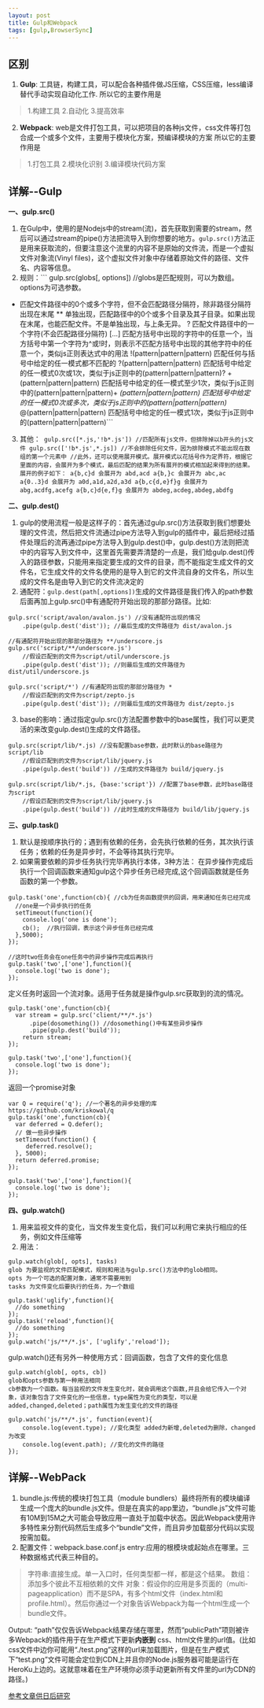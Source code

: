 ```yaml
---
layout: post
title: Gulp和Webpack
tags: [gulp,BrowserSync]
---
```

## 区别 ##
1. **Gulp**: 工具链，构建工具，可以配合各种插件做JS压缩，CSS压缩，less编译替代手动实现自动化工作.
所以它的主要作用是

> 1.构建工具
> 2.自动化
> 3.提高效率

2. **Webpack**: web是文件打包工具，可以把项目的各种js文件，css文件等打包合成一个或多个文件，主要用于模块化方案，预编译模块的方案
所以它的主要作用是

> 1.打包工具
> 2.模块化识别
> 3.编译模块代码方案

## 详解--Gulp ##
**一、gulp.src()**

1. 在Gulp中，使用的是Nodejs中的stream(流)，首先获取到需要的stream，然后可以通过stream的pipe()方法把流导入到你想要的地方。```gulp.src()```方法正是用来获取流的，但要注意这个流里的内容不是原始的文件流，而是一个虚拟文件对象流(Vinyl files)，这个虚拟文件对象中存储着原始文件的路径、文件名、内容等信息。
2. 规则：```
gulp.src(globs[, options])  //globs是匹配规则，可以为数组。options为可选参数。
* 匹配文件路径中的0个或多个字符，但不会匹配路径分隔符，除非路径分隔符出现在末尾
** 单独出现，匹配路径中的0个或多个目录及其子目录。如果出现在末尾，也能匹配文件。不是单独出现，与上条无异。
? 匹配文件路径中的一个字符(不会匹配路径分隔符)
[...] 匹配方括号中出现的字符中的任意一个，当方括号中第一个字符为^或!时，则表示不匹配方括号中出现的其他字符中的任意一个，类似js正则表达式中的用法
!(pattern|pattern|pattern) 匹配任何与括号中给定的任一模式都不匹配的
?(pattern|pattern|pattern) 匹配括号中给定的任一模式0次或1次，类似于js正则中的(pattern|pattern|pattern)?
+(pattern|pattern|pattern) 匹配括号中给定的任一模式至少1次，类似于js正则中的(pattern|pattern|pattern)+
*(pattern|pattern|pattern) 匹配括号中给定的任一模式0次或多次，类似于js正则中的(pattern|pattern|pattern)*
@(pattern|pattern|pattern) 匹配括号中给定的任一模式1次，类似于js正则中的(pattern|pattern|pattern)```
3. 其他：```
gulp.src([*.js,'!b*.js']) //匹配所有js文件，但排除掉以b开头的js文件
gulp.src(['!b*.js',*.js]) //不会排除任何文件，因为排除模式不能出现在数组的第一个元素中
//此外，还可以使用展开模式。展开模式以花括号作为定界符，根据它里面的内容，会展开为多个模式，最后匹配的结果为所有展开的模式相加起来得到的结果。展开的例子如下：
a{b,c}d 会展开为 abd,acd
a{b,}c 会展开为 abc,ac
a{0..3}d 会展开为 a0d,a1d,a2d,a3d
a{b,c{d,e}f}g 会展开为 abg,acdfg,acefg
a{b,c}d{e,f}g 会展开为 abdeg,acdeg,abdeg,abdfg```

**二、gulp.dest()**

1. gulp的使用流程一般是这样子的：首先通过gulp.src()方法获取到我们想要处理的文件流，然后把文件流通过pipe方法导入到gulp的插件中，最后把经过插件处理后的流再通过pipe方法导入到gulp.dest()中，gulp.dest()方法则把流中的内容写入到文件中，这里首先需要弄清楚的一点是，我们给gulp.dest()传入的路径参数，只能用来指定要生成的文件的目录，而不能指定生成文件的文件名，它生成文件的文件名使用的是导入到它的文件流自身的文件名，所以生成的文件名是由导入到它的文件流决定的
2. 通配符：```gulp.dest(path[,options])```生成的文件路径是我们传入的path参数后面再加上gulp.src()中有通配符开始出现的那部分路径。比如:
```
gulp.src('script/avalon/avalon.js') //没有通配符出现的情况
    .pipe(gulp.dest('dist')); //最后生成的文件路径为 dist/avalon.js

//有通配符开始出现的那部分路径为 **/underscore.js
gulp.src('script/**/underscore.js')
    //假设匹配到的文件为script/util/underscore.js
    .pipe(gulp.dest('dist')); //则最后生成的文件路径为 dist/util/underscore.js

gulp.src('script/*') //有通配符出现的那部分路径为 *
    //假设匹配到的文件为script/zepto.js    
    .pipe(gulp.dest('dist')); //则最后生成的文件路径为 dist/zepto.js
```
3. base的影响：通过指定gulp.src()方法配置参数中的base属性，我们可以更灵活的来改变gulp.dest()生成的文件路径。
```
gulp.src(script/lib/*.js) //没有配置base参数，此时默认的base路径为script/lib
    //假设匹配到的文件为script/lib/jquery.js
    .pipe(gulp.dest('build')) //生成的文件路径为 build/jquery.js

gulp.src(script/lib/*.js, {base:'script'}) //配置了base参数，此时base路径为script
    //假设匹配到的文件为script/lib/jquery.js
    .pipe(gulp.dest('build')) //此时生成的文件路径为 build/lib/jquery.js  
```

**三、gulp.task()**

1. 默认是按顺序执行的；遇到有依赖的任务，会先执行依赖的任务，其次执行该任务；依赖的任务是异步时，不会等待其执行完毕。
2. 如果需要依赖的异步任务执行完毕再执行本体，3种方法：
在异步操作完成后执行一个回调函数来通知gulp这个异步任务已经完成,这个回调函数就是任务函数的第一个参数。
```
gulp.task('one',function(cb){ //cb为任务函数提供的回调，用来通知任务已经完成
  //one是一个异步执行的任务
  setTimeout(function(){
    console.log('one is done');
    cb();  //执行回调，表示这个异步任务已经完成
  },5000);
});

//这时two任务会在one任务中的异步操作完成后再执行
gulp.task('two',['one'],function(){
  console.log('two is done');
});
```
定义任务时返回一个流对象。适用于任务就是操作gulp.src获取到的流的情况。
```
gulp.task('one',function(cb){
  var stream = gulp.src('client/**/*.js')
      .pipe(dosomething()) //dosomething()中有某些异步操作
      .pipe(gulp.dest('build'));
    return stream;
});

gulp.task('two',['one'],function(){
  console.log('two is done');
});
```
返回一个promise对象
```
var Q = require('q'); //一个著名的异步处理的库 https://github.com/kriskowal/q
gulp.task('one',function(cb){
  var deferred = Q.defer();
  // 做一些异步操作
  setTimeout(function() {
     deferred.resolve();
  }, 5000);
  return deferred.promise;
});

gulp.task('two',['one'],function(){
  console.log('two is done');
});
```

**四、gulp.watch()**

1. 用来监视文件的变化，当文件发生变化后，我们可以利用它来执行相应的任务，例如文件压缩等
2. 用法：
```
gulp.watch(glob[, opts], tasks)
glob 为要监视的文件匹配模式，规则和用法与gulp.src()方法中的glob相同。
opts 为一个可选的配置对象，通常不需要用到
tasks 为文件变化后要执行的任务，为一个数组

gulp.task('uglify',function(){
  //do something
});
gulp.task('reload',function(){
  //do something
});
gulp.watch('js/**/*.js', ['uglify','reload']);
```
gulp.watch()还有另外一种使用方式：回调函数，包含了文件的变化信息
```
gulp.watch(glob[, opts, cb])
glob和opts参数与第一种用法相同
cb参数为一个函数。每当监视的文件发生变化时，就会调用这个函数,并且会给它传入一个对象，该对象包含了文件变化的一些信息，type属性为变化的类型，可以是added,changed,deleted；path属性为发生变化的文件的路径

gulp.watch('js/**/*.js', function(event){
    console.log(event.type); //变化类型 added为新增,deleted为删除，changed为改变
    console.log(event.path); //变化的文件的路径
});
```

## 详解--WebPack ##
1. bundle.js:传统的模块打包工具（module bundlers）最终将所有的模块编译生成一个庞大的bundle.js文件。但是在真实的app里边，“bundle.js”文件可能有10M到15M之大可能会导致应用一直处于加载中状态。因此Webpack使用许多特性来分割代码然后生成多个“bundle”文件，而且异步加载部分代码以实现按需加载。
2. 配置文件：webpack.base.conf.js
 entry:应用的根模块或起始点在哪里。三种数据格式代表三种目的。

> 字符串:直接生成。单一入口时，任何类型都一样，都是这个结果。
> 数组：添加多个彼此不互相依赖的文件
> 对象：假设你的应用是多页面的（multi-pageapplication）而不是SPA，有多个html文件（index.html和profile.html）。然后你通过一个对象告诉Webpack为每一个html生成一个bundle文件。

  Output: “path”仅仅告诉Webpack结果存储在哪里，然而“publicPath”项则被许多Webpack的插件用于在生产模式下更新**内嵌到** css、html文件里的url值。(比如css文件中边你可能用“./test.png”这样的url来加载图片，但是在生产模式下“test.png”文件可能会定位到CDN上并且你的Node.js服务器可能是运行在HeroKu上边的。这就意味着在生产环境你必须手动更新所有文件里的url为CDN的路径。)

  [参考文章供日后研究][1]


  [1]: https://segmentfault.com/a/1190000005089993
